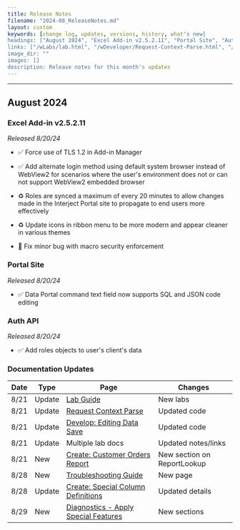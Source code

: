 ```yaml
---
title: Release Notes
filename: "2024-08_ReleaseNotes.md"
layout: custom
keywords: [change log, updates, versions, history, what's new]
headings: ["August 2024", "Excel Add-in v2.5.2.11", "Portal Site", "Auth API", "Documentation Updates"]
links: ["/wLabs/lab.html", "/wDeveloper/Request-Context-Parse.html", "/wDeveloper/L-Dev-EditingDataSave.html", "/wGetStarted/L-Create-CustomerOrders.html#adding-a-report-label-with-reportlookup", "/wTroubleshoot/TroubleshootingGuide.html", "/wGetStarted/L-Create-SpecColDefs.html", "/wIndex/Diagnostics-SpecialFeatures.html"]
image_dir: ""
images: []
description: Release notes for this month's updates
---
```

* * *

## August 2024

### Excel Add-in v2.5.2.11

_Released 8/20/24_

* ✅ Force use of TLS 1.2 in Add-in Manager

* ✅ Add alternate login method using default system browser instead of WebView2 for scenarios where the user's environment does not or can not support WebView2 embedded browser

* ♻️ Roles are synced a maximum of every 20 minutes to allow changes made in the Interject Portal site to propagate to end users more effectively

* ♻️ Update icons in ribbon menu to be more modern and appear cleaner in various themes

* 🐞 Fix minor bug with macro security enforcement

### Portal Site

_Released 8/20/24_

* ✅ Data Portal command text field now supports SQL and JSON code editing

### Auth API

_Released 8/20/24_

* ✅ Add roles objects to user's client's data

### Documentation Updates

| Date | Type | Page | Changes |
|---|---|---|---|
| 8/21 | Update | [Lab Guide](/wLabs/lab.html) | New labs |
| 8/21 | Update | [Request Context Parse](/wDeveloper/Request-Context-Parse.html) | Updated code |
| 8/21 | Update | [Develop: Editing Data Save](/wDeveloper/L-Dev-EditingDataSave.html) | Updated code |
| 8/21 | Update | Multiple lab docs | Updated notes/links |
| 8/21 | New | [Create: Customer Orders Report](/wGetStarted/L-Create-CustomerOrders.html#adding-a-report-label-with-reportlookup) | New section on ReportLookup |
| 8/28 | New | [Troubleshooting Guide](/wTroubleshoot/TroubleshootingGuide.html) | New page |
| 8/28 | Update | [Create: Special Column Definitions](/wGetStarted/L-Create-SpecColDefs.html) | Updated details |
| 8/29 | New | [Diagnostics - Apply Special Features](/wIndex/Diagnostics-SpecialFeatures.html) | New sections |
